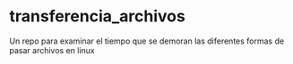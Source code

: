 # transferencia_archivos
Un repo para examinar el tiempo que se demoran las diferentes formas de pasar archivos en linux
